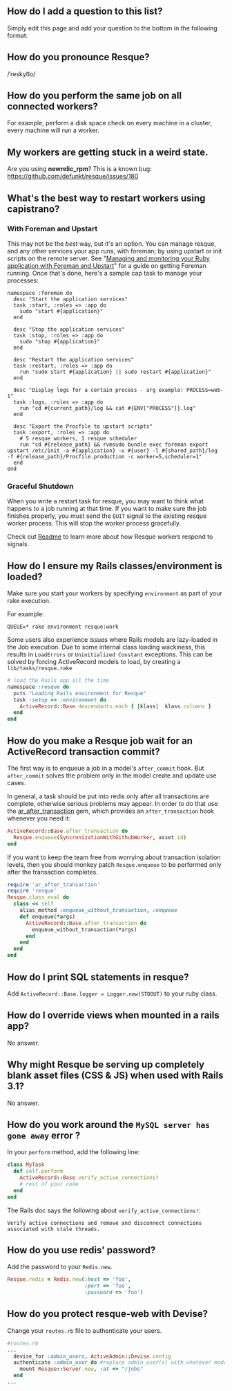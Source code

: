 ## How do I add a question to this list?

Simply edit this page and add your question to the bottom in the following format:

## How do you pronounce Resque?

/ˈreskyo͞o/

## How do you perform the same job on all connected workers?

For example, perform a disk space check on every machine in a cluster, every machine will run a worker.

## My workers are getting stuck in a weird state.

Are you using **newrelic_rpm**?
This is a known bug: <https://github.com/defunkt/resque/issues/180>

## What's the best way to restart workers using capistrano?

### With Foreman and Upstart

This may not be the _best_ way, but it's an option.  You can manage resque, and any other services your app runs, with foreman; by using upstart or init scripts on the remote server.  See "[Managing and monitoring your Ruby application with Foreman and Upstart](http://michaelvanrooijen.com/articles/2011/06/08-managing-and-monitoring-your-ruby-application-with-foreman-and-upstart/)" for a guide on getting Foreman running.  Once that's done, here's a sample cap task to manage your processes:

```
namespace :foreman do
  desc "Start the application services"
  task :start, :roles => :app do
    sudo "start #{application}"
  end

  desc "Stop the application services"
  task :stop, :roles => :app do
    sudo "stop #{application}"
  end

  desc "Restart the application services"
  task :restart, :roles => :app do
    run "sudo start #{application} || sudo restart #{application}"
  end

  desc "Display logs for a certain process - arg example: PROCESS=web-1"
  task :logs, :roles => :app do
    run "cd #{current_path}/log && cat #{ENV["PROCESS"]}.log"
  end

  desc "Export the Procfile to upstart scripts"
  task :export, :roles => :app do
    # 5 resque workers, 1 resque scheduler
    run "cd #{release_path} && rvmsudo bundle exec foreman export upstart /etc/init -a #{application} -u #{user} -l #{shared_path}/log  -f #{release_path}/Procfile.production -c worker=5,scheduler=1"
  end 
end
```

### Graceful Shutdown

When you write a restart task for resque, you may want to think what happens to a job running at that time. If you want to make sure the job finishes properly, you must send the `QUIT` signal to the existing resque worker process. This will stop the worker process gracefully.

Check out [Readme](https://github.com/defunkt/resque/blob/master/README.md) to learn more about how Resque workers respond to signals.

## How do I ensure my Rails classes/environment is loaded?

Make sure you start your workers by specifying `environment` as part of your rake execution.

For example:

```
QUEUE=* rake environment resque:work
```

Some users also experience issues where Rails models are lazy-loaded in the Job execution. Due to some internal class loading wackiness, this results in `LoadErrors` or `Uninitialized Constant` exceptions. This can be solved by forcing ActiveRecord models to load, by creating a `lib/tasks/resque.rake`

``` ruby
# load the Rails app all the time
namespace :resque do
  puts "Loading Rails environment for Resque"
  task :setup => :environment do
    ActiveRecord::Base.descendants.each { |klass|  klass.columns }
  end
end
```

## How do you make a Resque job wait for an ActiveRecord transaction commit?

The first way is to enqueue a job in a model's `after_commit` hook.
But `after_commit` solves the problem only in the model create and update use cases.

In general, a task should be put into redis only after all transactions are complete, otherwise serious problems may appear. In order to do that use the [ar_after_transaction](https://github.com/grosser/ar_after_transaction) gem, which provides an `after_transaction` hook whenever you need it:

``` ruby
ActiveRecord::Base.after_transaction do
  Resque.enqueue(SyncronizationWithGithubWorker, asset.id)
end 
```


If you want to keep the team free from worrying about transaction isolation levels,
then you should monkey patch `Resque.enqueue` to be performed only after the transaction completes.

``` ruby
require 'ar_after_transaction'
require 'resque'
Resque.class_eval do
  class << self
    alias_method :enqueue_without_transaction, :enqueue
    def enqueue(*args)
      ActiveRecord::Base.after_transaction do
        enqueue_without_transaction(*args)
      end
    end
  end
end
```


## How do I print SQL statements in resque?

Add `ActiveRecord::Base.logger = Logger.new(STDOUT)` to your ruby class.

## How do I override views when mounted in a rails app?

No answer.

## Why might Resque be serving up completely blank asset files (CSS & JS) when used with Rails 3.1? 

No answer.

## How do you work around the `MySQL server has gone away` error ?

In your `perform` method, add the following line:

``` ruby
class MyTask
  def self.perform
    ActiveRecord::Base.verify_active_connections!
    # rest of your code
  end
end
```

The Rails doc says the following about `verify_active_connections!`:

    Verify active connections and remove and disconnect connections associated with stale threads.

## How do you use redis' password?

Add the password to your `Redis.new`.

``` ruby
Resque.redis = Redis.new(:host => 'foo',
                         :port => 'foo',
                         :password => 'foo')
```
## How do you protect resque-web with Devise?
Change your `routes.rb` file to authenticate your users.

```ruby
#routes.rb
...
  devise_for :admin_users, ActiveAdmin::Devise.config
  authenticate :admin_user do #replace admin_user(s) with whatever model your users are stored in.
    mount Resque::Server.new, :at => "/jobs"
  end
...
```
